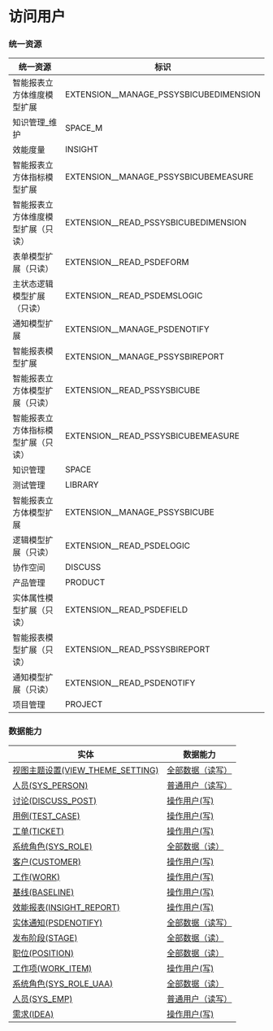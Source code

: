 # 访问用户 <!-- {docsify-ignore-all} -->



### 统一资源

|统一资源|标识|
|---|---|
|智能报表立方体维度模型扩展|EXTENSION__MANAGE_PSSYSBICUBEDIMENSION|
|知识管理_维护|SPACE_M|
|效能度量|INSIGHT|
|智能报表立方体指标模型扩展|EXTENSION__MANAGE_PSSYSBICUBEMEASURE|
|智能报表立方体维度模型扩展（只读）|EXTENSION__READ_PSSYSBICUBEDIMENSION|
|表单模型扩展（只读）|EXTENSION__READ_PSDEFORM|
|主状态逻辑模型扩展（只读）|EXTENSION__READ_PSDEMSLOGIC|
|通知模型扩展|EXTENSION__MANAGE_PSDENOTIFY|
|智能报表模型扩展|EXTENSION__MANAGE_PSSYSBIREPORT|
|智能报表立方体模型扩展（只读）|EXTENSION__READ_PSSYSBICUBE|
|智能报表立方体指标模型扩展（只读）|EXTENSION__READ_PSSYSBICUBEMEASURE|
|知识管理|SPACE|
|测试管理|LIBRARY|
|智能报表立方体模型扩展|EXTENSION__MANAGE_PSSYSBICUBE|
|逻辑模型扩展（只读）|EXTENSION__READ_PSDELOGIC|
|协作空间|DISCUSS|
|产品管理|PRODUCT|
|实体属性模型扩展（只读）|EXTENSION__READ_PSDEFIELD|
|智能报表模型扩展（只读）|EXTENSION__READ_PSSYSBIREPORT|
|通知模型扩展（只读）|EXTENSION__READ_PSDENOTIFY|
|项目管理|PROJECT|



### 数据能力

|实体|数据能力|
|---|---|
|[视图主题设置(VIEW_THEME_SETTING)](module/Base/view_theme_setting)|<a href ="#/module/Base/view_theme_setting#view_theme_setting-all_rw">全部数据（读写）</a>|
|[人员(SYS_PERSON)](module/ibizsysmgr/sys_person)|<a href ="#/module/ibizsysmgr/sys_person#sys_person-user_rw">普通用户（读写）</a>|
|[讨论(DISCUSS_POST)](module/Team/discuss_post)|<a href ="#/module/Team/discuss_post#discuss_post-user_w">操作用户(写)</a>|
|[用例(TEST_CASE)](module/TestMgmt/test_case)|<a href ="#/module/TestMgmt/test_case#test_case-user_w">操作用户(写)</a>|
|[工单(TICKET)](module/ProdMgmt/ticket)|<a href ="#/module/ProdMgmt/ticket#ticket-user_w">操作用户(写)</a>|
|[系统角色(SYS_ROLE)](module/ebsx/Role)|<a href ="#/module/ebsx/Role#role-all_r">全部数据（读）</a>|
|[客户(CUSTOMER)](module/ProdMgmt/customer)|<a href ="#/module/ProdMgmt/customer#customer-user_w">操作用户(写)</a>|
|[工作(WORK)](module/Base/work)|<a href ="#/module/Base/work#work-user_w">操作用户(写)</a>|
|[基线(BASELINE)](module/Base/baseline)|<a href ="#/module/Base/baseline#baseline-user_w">操作用户(写)</a>|
|[效能报表(INSIGHT_REPORT)](module/Insight/insight_report)|<a href ="#/module/Insight/insight_report#insight_report-user_w">操作用户(写)</a>|
|[实体通知(PSDENOTIFY)](module/extension/PSDENotify)|<a href ="#/module/extension/PSDENotify#psdenotify-all_rw">全部数据（读写）</a>|
|[发布阶段(STAGE)](module/ProjMgmt/stage)|<a href ="#/module/ProjMgmt/stage#stage-all_r">全部数据（读）</a>|
|[职位(POSITION)](module/Base/position)|<a href ="#/module/Base/position#position-all_r">全部数据（读）</a>|
|[工作项(WORK_ITEM)](module/ProjMgmt/work_item)|<a href ="#/module/ProjMgmt/work_item#work_item-user_w">操作用户(写)</a>|
|[系统角色(SYS_ROLE_UAA)](module/ibizsysmgr/sys_role)|<a href ="#/module/ibizsysmgr/sys_role#sys_role-all_r">全部数据（读）</a>|
|[人员(SYS_EMP)](module/ebsx/SysEmployee)|<a href ="#/module/ebsx/SysEmployee#sysemployee-user_rw">普通用户（读写）</a>|
|[需求(IDEA)](module/ProdMgmt/idea)|<a href ="#/module/ProdMgmt/idea#idea-user_w">操作用户(写)</a>|



